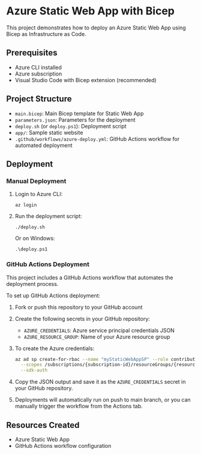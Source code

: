 # Azure Static Web App with Bicep

This project demonstrates how to deploy an Azure Static Web App using Bicep as Infrastructure as Code.

## Prerequisites

- Azure CLI installed
- Azure subscription
- Visual Studio Code with Bicep extension (recommended)

## Project Structure

- `main.bicep`: Main Bicep template for Static Web App
- `parameters.json`: Parameters for the deployment
- `deploy.sh` (or `deploy.ps1`): Deployment script
- `app/`: Sample static website
- `.github/workflows/azure-deploy.yml`: GitHub Actions workflow for automated deployment

## Deployment

### Manual Deployment

1. Login to Azure CLI:
   ```
   az login
   ```

2. Run the deployment script:
   ```
   ./deploy.sh
   ```
   
   Or on Windows:
   ```
   .\deploy.ps1
   ```

### GitHub Actions Deployment

This project includes a GitHub Actions workflow that automates the deployment process.

To set up GitHub Actions deployment:

1. Fork or push this repository to your GitHub account

2. Create the following secrets in your GitHub repository:
   - `AZURE_CREDENTIALS`: Azure service principal credentials JSON
   - `AZURE_RESOURCE_GROUP`: Name of your Azure resource group

3. To create the Azure credentials:
   ```bash
   az ad sp create-for-rbac --name "myStaticWebAppSP" --role contributor \
     --scopes /subscriptions/{subscription-id}/resourceGroups/{resource-group} \
     --sdk-auth
   ```

4. Copy the JSON output and save it as the `AZURE_CREDENTIALS` secret in your GitHub repository.

5. Deployments will automatically run on push to main branch, or you can manually trigger the workflow from the Actions tab.

## Resources Created

- Azure Static Web App
- GitHub Actions workflow configuration